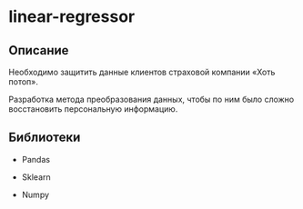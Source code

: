 # linear-regressor
## Описание 
Необходимо защитить данные  клиентов страховой компании «Хоть потоп». 

Разработка метода преобразования данных, чтобы по ним было сложно восстановить персональную информацию.

## Библиотеки
- Pandas

- Sklearn

- Numpy
